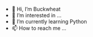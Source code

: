 - 👋 Hi, I’m Buckwheat
- 👀 I’m interested in ...
- 🌱 I’m currently learning Python
- 📫 How to reach me ...

<!---
BuckwheatSmetankin/BuckwheatSmetankin is a ✨ special ✨ repository because its `README.md` (this file) appears on your GitHub profile.
You can click the Preview link to take a look at your changes.
--->
